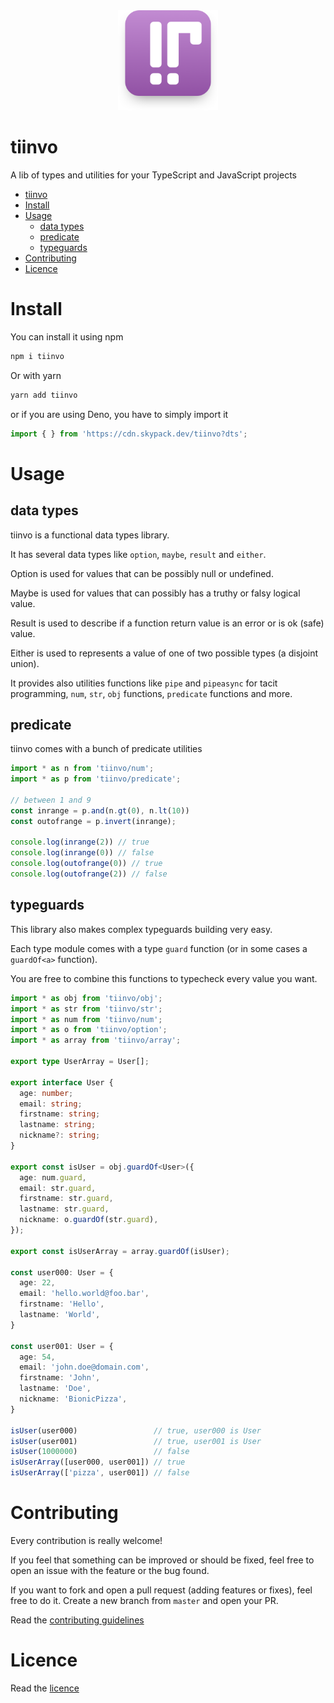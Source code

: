 <div align="center">
  <img src="https://raw.githubusercontent.com/OctoD/tiinvo/master/banner-readme.png" height="160"/>
</div>

tiinvo
=======

A lib of types and utilities for your TypeScript and JavaScript projects

- [tiinvo](#tiinvo)
- [Install](#install)
- [Usage](#usage)
  - [data types](#data-types)
  - [predicate](#predicate)
  - [typeguards](#typeguards)
- [Contributing](#contributing)
- [Licence](#licence)

# Install

You can install it using npm

```bash
npm i tiinvo
```

Or with yarn

```bash
yarn add tiinvo
```

or if you are using Deno, you have to simply import it

```ts
import { } from 'https://cdn.skypack.dev/tiinvo?dts';
```

# Usage

## data types

tiinvo is a functional data types library. 

It has several data types like `option`, `maybe`, `result` and `either`.

Option is used for values that can be possibly null or undefined.

Maybe is used for values that can possibly has a truthy or falsy logical value.

Result is used to describe if a function return value is an error or is ok (safe) value.

Either is used to represents a value of one of two possible types (a disjoint union).

It provides also utilities functions like `pipe` and `pipeasync` for tacit programming,
`num`, `str`, `obj` functions, `predicate` functions and more.

## predicate

tiinvo comes with a bunch of predicate utilities

```ts
import * as n from 'tiinvo/num';
import * as p from 'tiinvo/predicate';

// between 1 and 9
const inrange = p.and(n.gt(0), n.lt(10))
const outofrange = p.invert(inrange);

console.log(inrange(2)) // true
console.log(inrange(0)) // false
console.log(outofrange(0)) // true
console.log(outofrange(2)) // false
```

## typeguards

This library also makes complex typeguards building very easy.

Each type module comes with a type `guard` function (or in some cases a `guardOf<a>` function).

You are free to combine this functions to typecheck every value you want.

```ts
import * as obj from 'tiinvo/obj';
import * as str from 'tiinvo/str';
import * as num from 'tiinvo/num';
import * as o from 'tiinvo/option';
import * as array from 'tiinvo/array';

export type UserArray = User[];

export interface User {
  age: number;
  email: string;
  firstname: string;
  lastname: string;
  nickname?: string;
}

export const isUser = obj.guardOf<User>({
  age: num.guard,
  email: str.guard,
  firstname: str.guard,
  lastname: str.guard,
  nickname: o.guardOf(str.guard),
});

export const isUserArray = array.guardOf(isUser);

const user000: User = {
  age: 22,
  email: 'hello.world@foo.bar',
  firstname: 'Hello',
  lastname: 'World',
}

const user001: User = {
  age: 54,
  email: 'john.doe@domain.com',
  firstname: 'John',
  lastname: 'Doe',
  nickname: 'BionicPizza',
}

isUser(user000)                 // true, user000 is User
isUser(user001)                 // true, user001 is User
isUser(1000000)                 // false
isUserArray([user000, user001]) // true
isUserArray(['pizza', user001]) // false
```

# Contributing

Every contribution is really welcome!

If you feel that something can be improved or should be fixed, feel free to open an issue with the feature or the bug found.

If you want to fork and open a pull request (adding features or fixes), feel free to do it. 
Create a new branch from `master` and open your PR.

Read the [contributing guidelines](./CONTRIBUTING.md)

# Licence

Read the [licence](./LICENCE)
